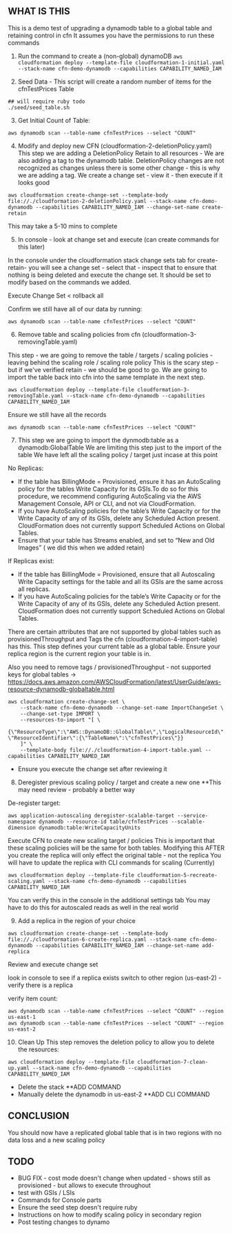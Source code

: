 ## WHAT IS THIS

This is a demo test of upgrading a dynamodb table to a global table and retaining control in cfn
It assumes you have the permissions to run these commands


1. Run the command to create a (non-global) dynamoDB
``aws cloudformation deploy --template-file cloudformation-1-initial.yaml --stack-name cfn-demo-dynamodb --capabilities CAPABILITY_NAMED_IAM``

2. Seed Data - This script will create a random number of items for the cfnTestPrices Table
```
## will require ruby todo
./seed/seed_table.sh
```

3. Get Initial Count of Table:
```
aws dynamodb scan --table-name cfnTestPrices --select "COUNT"
```

4. Modify and deploy new CFN (cloudformation-2-deletionPolicy.yaml)
This step we are adding a DeletionPolicy Retain to all resources - We are also adding a tag to the dynamodb table.
DeletionPolicy changes are not recognized as changes unless there is some other change - this is why we are adding a tag.
We create a change set - view it - then execute if it looks good

```
aws cloudformation create-change-set --template-body file://./cloudformation-2-deletionPolicy.yaml --stack-name cfn-demo-dynamodb --capabilities CAPABILITY_NAMED_IAM --change-set-name create-retain
```

This may take a 5-10 mins to complete

5. In console - look at change set and execute (can create commands for this later)

In the console under the cloudformation stack change sets tab for create-retain- you will see a change set - select that - inspect that to ensure that nothing is being deleted and execute the change set. It should be set to modify based on the commands we added.

Execute Change Set < rollback all

Confirm we still have all of our data by running:
```
aws dynamodb scan --table-name cfnTestPrices --select "COUNT"
```

6.  Remove table and scaling policies from cfn (cloudformation-3-removingTable.yaml)

This step - we are going to remove the table / targets / scaling policies - leaving behind the scaling role / scaling role policy
This is the scary step - but if we've verified retain - we should be good to go. We are going to import the table back into cfn into the same template in the next step.
```
aws cloudformation deploy --template-file cloudformation-3-removingTable.yaml --stack-name cfn-demo-dynamodb --capabilities CAPABILITY_NAMED_IAM
```

Ensure we still have all the records
```
aws dynamodb scan --table-name cfnTestPrices --select "COUNT"
```

7. This step we are going to import the dynmodb:table as a dynamodb:GlobalTable
We are limiting this step just to the import of the table
We have left all the scaling policy / target just incase at this point

No Replicas:
- If the table has BillingMode = Provisioned, ensure it has an AutoScaling policy for the tables Write Capacity for its GSIs.To do so for this procedure, we recommend configuring AutoScaling via the AWS Management Console, API or CLI, and not via CloudFormation.
- If you have AutoScaling policies for the table’s Write Capacity or for the Write Capacity of any of its GSIs, delete any Scheduled Action present. CloudFormation does not currently support Scheduled Actions on Global Tables.
- Ensure that your table has Streams enabled, and set to “New and Old Images” ( we did this when we added retain)

If Replicas exist:
- If the table has BillingMode = Provisioned, ensure that all Autoscaling Write Capacity settings for the table and all its GSIs are the same across all replicas.
- If you have AutoScaling policies for the table’s Write Capacity or for the Write Capacity of any of its GSIs, delete any Scheduled Action present. CloudFormation does not currently support Scheduled Actions on Global Tables.


There are certain attributes that are not supported by global tables such as provisionedThroughput and Tags the cfn (cloudformation-4-import-table) has this. This step defines your current table as a global table. Ensure your replica region is the current region your table is in.

Also you need to remove tags / provisionedThroughput - not supported keys for global tables -> https://docs.aws.amazon.com/AWSCloudFormation/latest/UserGuide/aws-resource-dynamodb-globaltable.html
```
aws cloudformation create-change-set \
    --stack-name cfn-demo-dynamodb --change-set-name ImportChangeSet \
    --change-set-type IMPORT \
    --resources-to-import "[ \
      {\"ResourceType\":\"AWS::DynamoDB::GlobalTable\",\"LogicalResourceId\":\"cfnTestPrices\", \"ResourceIdentifier\":{\"TableName\":\"cfnTestPrices\"}}
    ]" \
    --template-body file://./cloudformation-4-import-table.yaml --capabilities CAPABILITY_NAMED_IAM
```

  - Ensure you execute the change set after reviewing it

8. Deregister previous scaling policy / target and create a new one
**This may need review - probably a better way

De-register target:
```
aws application-autoscaling deregister-scalable-target --service-namespace dynamodb --resource-id table/cfnTestPrices --scalable-dimension dynamodb:table:WriteCapacityUnits
```

Execute CFN to create new scaling target / policies
This is important that these scaling policies will be the same for both tables.
Modifying this AFTER you create the replica will only effect the original table - not the replica
You will have to update the replica with CLI commands for scaling (Currently)

```
aws cloudformation deploy --template-file cloudformation-5-recreate-scaling.yaml --stack-name cfn-demo-dynamodb --capabilities CAPABILITY_NAMED_IAM
```

You can verify this in the console in the additional settings tab
You may have to do this for autoscaled reads as well in the real world

9. Add a replica in the region of your choice
```
aws cloudformation create-change-set --template-body file://./cloudformation-6-create-replica.yaml --stack-name cfn-demo-dynamodb --capabilities CAPABILITY_NAMED_IAM --change-set-name add-replica
```

Review and execute change set

look in console to see if a replica exists
switch to other region (us-east-2) - verify there is a replica

verify item count:
```
aws dynamodb scan --table-name cfnTestPrices --select "COUNT" --region us-east-1
aws dynamodb scan --table-name cfnTestPrices --select "COUNT" --region us-east-2
```

10. Clean Up
This step removes the deletion policy to allow you to delete the resources:
```
aws cloudformation deploy --template-file cloudformation-7-clean-up.yaml --stack-name cfn-demo-dynamodb --capabilities CAPABILITY_NAMED_IAM
```

- Delete the stack **ADD COMMAND
- Manually delete the dynamodb in us-east-2 **ADD CLI COMMAND

## CONCLUSION

You should now have a replicated global table that is in two regions with no data loss and a new scaling policy

## TODO
- BUG FIX - cost mode doesn't change when updated - shows still as provisioned - but allows to execute throughout
- test with GSIs / LSIs
- Commands for Console parts
- Ensure the seed step doesn't require ruby
- Instructions on how to modify scaling policy in secondary region
- Post testing changes to dynamo
